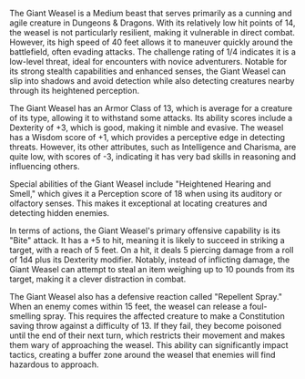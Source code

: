 The Giant Weasel is a Medium beast that serves primarily as a cunning and agile creature in Dungeons & Dragons. With its relatively low hit points of 14, the weasel is not particularly resilient, making it vulnerable in direct combat. However, its high speed of 40 feet allows it to maneuver quickly around the battlefield, often evading attacks. The challenge rating of 1/4 indicates it is a low-level threat, ideal for encounters with novice adventurers. Notable for its strong stealth capabilities and enhanced senses, the Giant Weasel can slip into shadows and avoid detection while also detecting creatures nearby through its heightened perception. 

The Giant Weasel has an Armor Class of 13, which is average for a creature of its type, allowing it to withstand some attacks. Its ability scores include a Dexterity of +3, which is good, making it nimble and evasive. The weasel has a Wisdom score of +1, which provides a perceptive edge in detecting threats. However, its other attributes, such as Intelligence and Charisma, are quite low, with scores of -3, indicating it has very bad skills in reasoning and influencing others.

Special abilities of the Giant Weasel include "Heightened Hearing and Smell," which gives it a Perception score of 18 when using its auditory or olfactory senses. This makes it exceptional at locating creatures and detecting hidden enemies.

In terms of actions, the Giant Weasel's primary offensive capability is its "Bite" attack. It has a +5 to hit, meaning it is likely to succeed in striking a target, with a reach of 5 feet. On a hit, it deals 5 piercing damage from a roll of 1d4 plus its Dexterity modifier. Notably, instead of inflicting damage, the Giant Weasel can attempt to steal an item weighing up to 10 pounds from its target, making it a clever distraction in combat.

The Giant Weasel also has a defensive reaction called "Repellent Spray." When an enemy comes within 15 feet, the weasel can release a foul-smelling spray. This requires the affected creature to make a Constitution saving throw against a difficulty of 13. If they fail, they become poisoned until the end of their next turn, which restricts their movement and makes them wary of approaching the weasel. This ability can significantly impact tactics, creating a buffer zone around the weasel that enemies will find hazardous to approach.